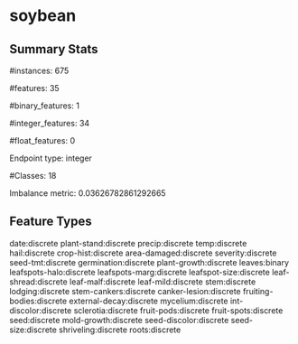 # soybean

## Summary Stats

#instances: 675

#features: 35

  #binary_features: 1

  #integer_features: 34

  #float_features: 0

Endpoint type: integer

#Classes: 18

Imbalance metric: 0.03626782861292665

## Feature Types

 date:discrete
plant-stand:discrete
precip:discrete
temp:discrete
hail:discrete
crop-hist:discrete
area-damaged:discrete
severity:discrete
seed-tmt:discrete
germination:discrete
plant-growth:discrete
leaves:binary
leafspots-halo:discrete
leafspots-marg:discrete
leafspot-size:discrete
leaf-shread:discrete
leaf-malf:discrete
leaf-mild:discrete
stem:discrete
lodging:discrete
stem-cankers:discrete
canker-lesion:discrete
fruiting-bodies:discrete
external-decay:discrete
mycelium:discrete
int-discolor:discrete
sclerotia:discrete
fruit-pods:discrete
fruit-spots:discrete
seed:discrete
mold-growth:discrete
seed-discolor:discrete
seed-size:discrete
shriveling:discrete
roots:discrete

